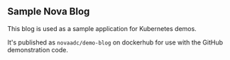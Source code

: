 ## Sample Nova Blog

This blog is used as a sample application for Kubernetes demos. 

It's published as ```novaadc/demo-blog``` on dockerhub for use with the 
GitHub demonstration code. 
